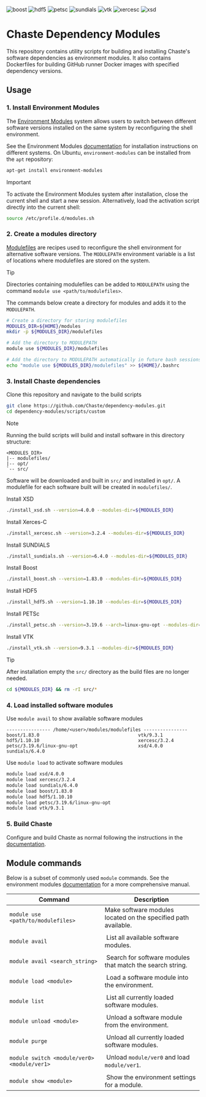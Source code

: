 ![boost](https://github.com/Chaste/dependency-modules/actions/workflows/build-boost.yml/badge.svg)
![hdf5](https://github.com/Chaste/dependency-modules/actions/workflows/build-hdf5.yml/badge.svg)
![petsc](https://github.com/Chaste/dependency-modules/actions/workflows/build-petsc.yml/badge.svg)
![sundials](https://github.com/Chaste/dependency-modules/actions/workflows/build-sundials.yml/badge.svg)
![vtk](https://github.com/Chaste/dependency-modules/actions/workflows/build-vtk.yml/badge.svg)
![xercesc](https://github.com/Chaste/dependency-modules/actions/workflows/build-xercesc.yml/badge.svg)
![xsd](https://github.com/Chaste/dependency-modules/actions/workflows/build-xsd.yml/badge.svg)

# Chaste Dependency Modules

This repository contains utility scripts for building and installing Chaste's software dependencies as environment modules. It also contains Dockerfiles for building GitHub runner Docker images with specified dependency versions.

## Usage

### 1. Install Environment Modules

The [Environment Modules](https://modules.readthedocs.io/) system allows users to switch between different software versions installed on the same system by reconfiguring the shell environment.

See the Environment Modules [documentation](https://modules.readthedocs.io/en/latest/INSTALL.html) for installation instructions on different systems. On Ubuntu, `environment-modules` can be installed from the `apt` repository:

``` bash
apt-get install environment-modules
```

> [!IMPORTANT]
> To activate the Environment Modules system after installation, close the current shell and start a new session. Alternatively, load the activation script directly into the current shell:
> ```bash
> source /etc/profile.d/modules.sh
> ```

### 2. Create a modules directory

[Modulefiles](https://modules.readthedocs.io/en/latest/modulefile.html) are recipes used to reconfigure the shell environment for alternative software versions. The `MODULEPATH` environment variable is a list of locations where modulefiles are stored on the system.

> [!TIP]
> Directories containing modulefiles can be added to `MODULEPATH` using the command `module use <path/to/modulefiles>`.

The commands below create a directory for modules and adds it to the `MODULEPATH`.

```sh
# Create a directory for storing modulefiles
MODULES_DIR=${HOME}/modules
mkdir -p ${MODULES_DIR}/modulefiles

# Add the directory to MODULEPATH
module use ${MODULES_DIR}/modulefiles

# Add the directory to MODULEPATH automatically in future bash sessions
echo "module use ${MODULES_DIR}/modulefiles" >> ${HOME}/.bashrc
```

### 3. Install Chaste dependencies

Clone this repository and navigate to the build scripts

```sh
git clone https://github.com/Chaste/dependency-modules.git
cd dependency-modules/scripts/custom
```

> [!NOTE]
> Running the build scripts will build and install software in this directory structure:
>```
><MODULES_DIR>
>|-- modulefiles/
>|-- opt/
>`-- src/
>```
> Software will be downloaded and built in `src/` and installed in `opt/`.
> A modulefile for each software built will be created in `modulefiles/`.

Install XSD
```sh
./install_xsd.sh --version=4.0.0 --modules-dir=${MODULES_DIR}
```

Install Xerces-C
```sh
./install_xercesc.sh --version=3.2.4 --modules-dir=${MODULES_DIR}
```

Install SUNDIALS
```sh
./install_sundials.sh --version=6.4.0 --modules-dir=${MODULES_DIR}
```

Install Boost
```sh
./install_boost.sh --version=1.83.0 --modules-dir=${MODULES_DIR}
```

Install HDF5
```sh
./install_hdf5.sh --version=1.10.10 --modules-dir=${MODULES_DIR}
```

Install PETSc
```sh
./install_petsc.sh --version=3.19.6 --arch=linux-gnu-opt --modules-dir=${MODULES_DIR}
```

Install VTK
```sh
./install_vtk.sh --version=9.3.1 --modules-dir=${MODULES_DIR}
```

> [!TIP]
> After installation empty the `src/` directory as the build files are no longer needed.
> ```sh
> cd ${MODULES_DIR} && rm -rI src/*
> ```

### 4. Load installed software modules

Use `module avail` to show available software modules
```
---------------- /home/<user>/modules/modulefiles ----------------
boost/1.83.0                                    vtk/9.3.1
hdf5/1.10.10                                    xercesc/3.2.4
petsc/3.19.6/linux-gnu-opt                      xsd/4.0.0
sundials/6.4.0
```

Use `module load` to activate software modules
``` bash
module load xsd/4.0.0
module load xercesc/3.2.4
module load sundials/6.4.0
module load boost/1.83.0
module load hdf5/1.10.10
module load petsc/3.19.6/linux-gnu-opt
module load vtk/9.3.1
```

### 5. Build Chaste

Configure and build Chaste as normal following the instructions in the [documentation](https://chaste.github.io/docs/installguides/).

## Module commands

Below is a subset of commonly used `module` commands. See the environment modules [documentation](https://modules.readthedocs.io/en/latest/module.html) for a more comprehensive manual.

| Command                                     |  Description                                                      |
| ------------------------------------------- | ----------------------------------------------------------------- |
| `module use <path/to/modulefiles>`          |  Make software modules located on the specified path available.   |
|                                             |                                                                   |
| `module avail`                              |  List all available software modules.                             |
|                                             |                                                                   |
| `module avail <search_string>`              |  Search for software modules that match the search string.        |
|                                             |                                                                   |
| `module load <module>`                      |  Load a software module into the environment.                     |
|                                             |                                                                   |
| `module list`                               |  List all currently loaded software modules.                      |
|                                             |                                                                   |
| `module unload <module>`                    |  Unload a software module from the environment.                   |
|                                             |                                                                   |
| `module purge`                              |  Unload all currently loaded software modules.                    |
|                                             |                                                                   |
| `module switch <module/ver0> <module/ver1>` |  Unload `module/ver0` and load `module/ver1`.                     |
|                                             |                                                                   |
| `module show <module>`                      |  Show the environment settings for a module.                      |
